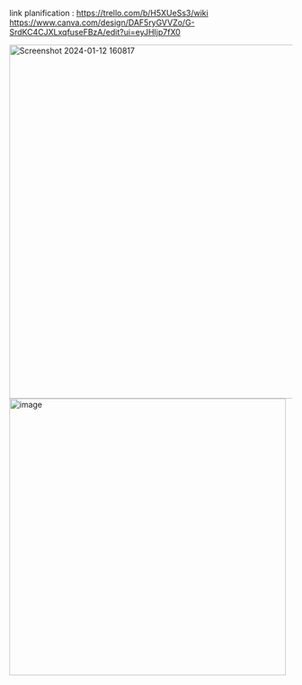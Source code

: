 link planification : https://trello.com/b/H5XUeSs3/wiki
https://www.canva.com/design/DAF5ryGVVZo/G-SrdKC4CJXLxqfuseFBzA/edit?ui=eyJHIjp7fX0
 
 <img width="629" alt="Screenshot 2024-01-12 160817" src="https://github.com/anouar-devlopeur/wiki_Youcode/assets/76851076/c70458b7-0e05-4a68-936f-2a0c9e9a2a67">
<img width="492" alt="image" src="https://github.com/anouar-devlopeur/wiki_Youcode/assets/76851076/15b7988a-2048-4429-b335-6fde45de574e">
